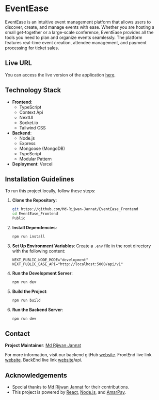 # EventEase

EventEase is an intuitive event management platform that allows users to discover, create, and manage events with ease. Whether you are hosting a small get-together or a large-scale conference, EventEase provides all the tools you need to plan and organize events seamlessly. The platform features real-time event creation, attendee management, and payment processing for ticket sales.

## Live URL

You can access the live version of the application [here](https://event-ease-registration.vercel.app/).

## Technology Stack

- **Frontend**:
  - TypeScript
  - Context Api
  - NextUI
  - Socket.io
  - Tailwind CSS
- **Backend**:
  - Node.js
  - Express
  - Mongoose (MongoDB)
  - TypeScript
  - Modular Pattern
- **Deployment**: Vercel

## Installation Guidelines

To run this project locally, follow these steps:

1. **Clone the Repository**:

   ```bash
   git https://github.com/Md-Rijwan-Jannat/EventEase_Frontend
   cd EventEase_Frontend
   Public

   ```

2. **Install Dependencies**:

   ```bash
   npm run install
   ```

3. **Set Up Environment Variables**:
   Create a `.env` file in the root directory with the following content:

   ```env
   NEXT_PUBLIC_NODE_MODE="development"
   NEXT_PUBLIC_BASE_API="http://localhost:5000/api/v1"
   ```

4. **Run the Development Server**:

   ```bash
   npm run dev
   ```

5. **Build the Project**:

   ```bash
   npm run build
   ```

6. **Run the Backend Server**:
   ```bash
   npm run dev
   ```

## Contact

**Project Maintainer**: [Md Rijwan Jannat](rijwanjannat36@gmail.com)

For more information, visit our backend gitHub [website](https://github.com/Md-Rijwan-Jannat/EventEase_Frontend).
FrontEnd live link [website](https://enet-ease.vercel.app/).
BackEnd live link [website](https://event-ease-backend-indol.vercel.app/)/api.

## Acknowledgements

- Special thanks to [Md Rijwan Jannat](https://github.com/Md-Rijwan-Jannat) for their contributions.
- This project is powered by [React](https://reactjs.org), [Node.js](https://nodejs.org), and [AmarPay](https://amarpay.com).
